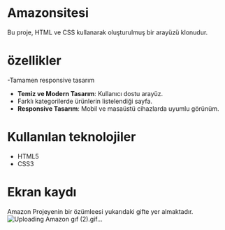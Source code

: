 # Amazonsitesi

Bu proje, HTML ve CSS kullanarak oluşturulmuş bir arayüzü klonudur.
# özellikler

-Tamamen  responsive tasarım
- **Temiz ve Modern Tasarım**: Kullanıcı dostu arayüz.
-  Farklı kategorilerde ürünlerin listelendiği sayfa.
- **Responsive Tasarım**: Mobil ve masaüstü cihazlarda uyumlu görünüm.


# Kullanılan teknolojiler

- HTML5
- CSS3
# Ekran kaydı
Amazon Projeyenin bir özümleesi yukarıdaki gifte yer almaktadır.
![Uploading Amazon gıf (2).gif…]()

